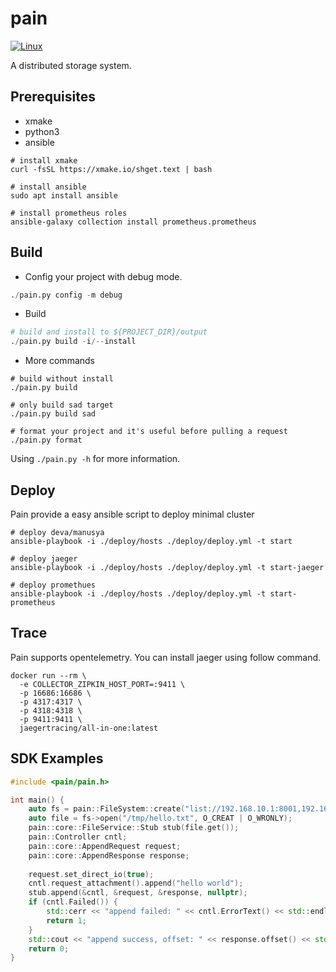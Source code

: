 # pain
[![Linux](https://github.com/ivanallen/pain/actions/workflows/ubuntu.yml/badge.svg)](https://github.com/ivanallen/pain/actions/workflows/ubuntu.yml)

A distributed storage system.


## Prerequisites

- xmake
- python3
- ansible

```
# install xmake
curl -fsSL https://xmake.io/shget.text | bash

# install ansible
sudo apt install ansible

# install prometheus roles
ansible-galaxy collection install prometheus.prometheus
```

## Build

- Config your project with debug mode.

```py
./pain.py config -m debug
```

- Build

```py
# build and install to ${PROJECT_DIR}/output
./pain.py build -i/--install
```

- More commands

```
# build without install
./pain.py build

# only build sad target
./pain.py build sad

# format your project and it's useful before pulling a request
./pain.py format
```

Using `./pain.py -h` for more information.

## Deploy

Pain provide a easy ansible script to deploy minimal cluster

```
# deploy deva/manusya
ansible-playbook -i ./deploy/hosts ./deploy/deploy.yml -t start

# deploy jaeger
ansible-playbook -i ./deploy/hosts ./deploy/deploy.yml -t start-jaeger

# deploy promethues
ansible-playbook -i ./deploy/hosts ./deploy/deploy.yml -t start-prometheus
```

## Trace

Pain supports opentelemetry. You can install jaeger using follow command.

```
docker run --rm \
  -e COLLECTOR_ZIPKIN_HOST_PORT=:9411 \
  -p 16686:16686 \
  -p 4317:4317 \
  -p 4318:4318 \
  -p 9411:9411 \
  jaegertracing/all-in-one:latest
```

## SDK Examples

```c++
#include <pain/pain.h>

int main() {
    auto fs = pain::FileSystem::create("list://192.168.10.1:8001,192.168.10.2:8001,192.168.10.3:8001");
    auto file = fs->open("/tmp/hello.txt", O_CREAT | O_WRONLY);
    pain::core::FileService::Stub stub(file.get());
    pain::Controller cntl;
    pain::core::AppendRequest request;
    pain::core::AppendResponse response;
    
    request.set_direct_io(true);
    cntl.request_attachment().append("hello world");
    stub.append(&cntl, &request, &response, nullptr);
    if (cntl.Failed()) {
        std::cerr << "append failed: " << cntl.ErrorText() << std::endl;
        return 1;
    }
    std::cout << "append success, offset: " << response.offset() << std::endl;
    return 0;
}
```
